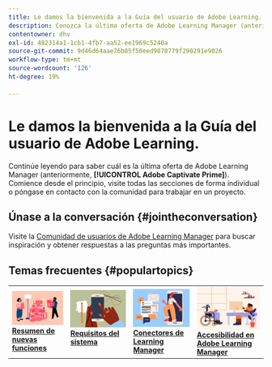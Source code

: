```yaml
---
title: Le damos la bienvenida a la Guía del usuario de Adobe Learning.
description: Conozca la última oferta de Adobe Learning Manager (anteriormente, Adobe Captivate Prime). Comience desde el principio, visite todas las secciones de forma individual o póngase en contacto con la comunidad para trabajar en un proyecto.
contentowner: dhv
exl-id: 482314a1-1cb1-4fb7-aa52-ee1969c5240a
source-git-commit: 9d46d64aae76b85f50eed9878779f290291e9026
workflow-type: tm+mt
source-wordcount: '126'
ht-degree: 19%

---
```


# Le damos la bienvenida a la Guía del usuario de Adobe Learning.

Continúe leyendo para saber cuál es la última oferta de Adobe Learning Manager (anteriormente, **[!UICONTROL Adobe Captivate Prime]**). Comience desde el principio, visite todas las secciones de forma individual o póngase en contacto con la comunidad para trabajar en un proyecto.

## Únase a la conversación {#jointheconversation}

Visite la [Comunidad de usuarios de Adobe Learning Manager](https://community.adobe.com/t5/adobe-learning-manager/ct-p/ct-captivate-prime?page=1&amp;sort=latest_replies&amp;lang=all&amp;tabid=all) para buscar inspiración y obtener respuestas a las preguntas más importantes.

## Temas frecuentes {#populartopics}

<table style="table-layout:fixed">
 <tbody>
  <tr>
   <td>
    <a href="whats-new.md">
    <img alt="nuevas funciones" src="assets/prime-new.jpeg">
    </a>
    <div>
    <a href="whats-new.md"><strong>Resumen de nuevas funciones</strong></a>
    </div>
   </td>
   <td>
    <a href="system-requirements.md">
    <img alt="requisitos del sistema" src="assets/prime-reqs.jpeg">
    </a>
    <a href="whats-new.md"><strong>Requisitos del sistema </strong></a>
    </p>
   </td>
   <td>
    <a href="integration-admin/feature-summary/connectors.md">
    <img alt="," src="assets/prime-connector.jpeg">
    </a>
    <div>
    <a href="integration-admin/feature-summary/connectors.md"><strong>Conectores de Learning Manager</strong></a>
    </div>
   </td>
   <td>
    <a href="accessibility-learning-manager.md">
    <img alt="accesibilidad" src="assets/prime-accessibility.jpeg">
    </a>
    <div>
    <a href="accessibility-learning-manager.md"><strong>Accesibilidad en Adobe Learning Manager</strong></a>
    </div>
   </td>
  </tr>
 </tbody>
</table>
